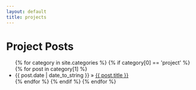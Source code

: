 ```yaml
---
layout: default
title: projects
---
```


<div id="all">
  <h1>Project Posts</h1>
  <ul class="posts">
    {% for category in site.categories %}
      {% if category[0] == 'project' %}
        {% for post in category[1] %}
          <li><span>{{ post.date | date_to_string }}</span> &raquo; <a href="{{ post.url }}">{{ post.title }}</a></li>
        {% endfor %}
      {% endif %}
    {% endfor %}
  </ul>
</div>